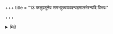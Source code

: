 +++
title = "13 क्रतुपशूनेव समभ्युच्चयवदन्वहमालभेरन्यदि विभवः"

+++

<details><summary>थिते</summary>

क्रतुपशूनेव समभ्युच्चयवदन्वहमालभेरन्यदि विभवः पशवः स्युः । ऐकादशिनान्वा विहृतानिति वाजसनेयकम् १३
</details>
